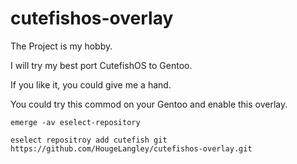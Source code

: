 # cutefishos-overlay

The Project is my hobby.

I will try my best port CutefishOS to Gentoo.

If you like it, you could give me a hand.

You could try this commod on your Gentoo and enable this overlay.

`emerge -av eselect-repository`

`eselect repositroy add cutefish git https://github.com/HougeLangley/cutefishos-overlay.git`
